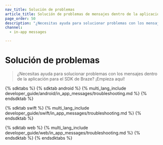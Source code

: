 ```yaml
---
nav_title: Solución de problemas
article_title: Solución de problemas de mensajes dentro de la aplicación para el SDK de Braze
page_order: 50
description: "¿Necesitas ayuda para solucionar problemas con los mensajes dentro de la aplicación para el SDK de Braze? ¡Empieza aquí!"
channel:
  - in-app messages

---
```


# Solución de problemas

> ¿Necesitas ayuda para solucionar problemas con los mensajes dentro de la aplicación para el SDK de Braze? ¡Empieza aquí!

{% sdktabs %}
{% sdktab android %}
{% multi_lang_include developer_guide/android/in_app_messages/troubleshooting.md %}
{% endsdktab %}

{% sdktab swift %}
{% multi_lang_include developer_guide/swift/in_app_messages/troubleshooting.md %}
{% endsdktab %}

{% sdktab web %}
{% multi_lang_include developer_guide/web/in_app_messages/troubleshooting.md %}
{% endsdktab %}
{% endsdktabs %}
